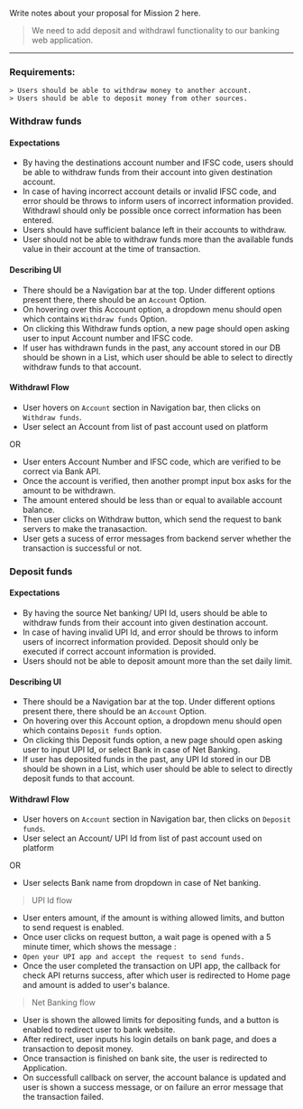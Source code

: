 Write notes about your proposal for Mission 2 here.

>We need to add deposit and withdrawl functionality to our banking web application.
----
### Requirements: 
```
> Users should be able to withdraw money to another account.
> Users should be able to deposit money from other sources.
```

### Withdraw funds

#### Expectations

 - By having the destinations account number and IFSC code, users should be able to withdraw funds from their account into given destination account.
 - In case of having incorrect account details or invalid IFSC code, and error should be throws to inform users of incorrect information provided. Withdrawl should only be possible once correct information has been entered.
 - Users should have sufficient balance left in their accounts to withdraw.
 - User should not be able to withdraw funds more than the available funds value in their account at the time of transaction.

#### Describing UI

 - There should be a Navigation bar at the top. Under different options present there, there should be an `Account` Option.
 - On hovering over this Account option, a dropdown menu should open which contains `Withdraw funds` Option.
 - On clicking this Withdraw funds option, a new page should open asking user to input Account number and IFSC code.
 - If user has withdrawn funds in the past, any account stored in our DB should be shown in a List, which user should be able to select to directly withdraw funds to that account.

#### Withdrawl Flow

 - User hovers on `Account` section in Navigation bar, then clicks on `Withdraw funds`.
 - User select an Account from list of past account used on platform
  
OR
 - User enters Account Number and IFSC code, which are verified to be correct via Bank API.
 - Once the account is verified, then another prompt input box asks for the amount to be withdrawn.
 - The amount entered should be less than or equal to available account balance.
 - Then user clicks on Withdraw button, which send the request to bank servers to make the tranasaction.
 - User gets a sucess of error messages from backend server whether the transaction is successful or not.



### Deposit funds

#### Expectations

 - By having the source Net banking/ UPI Id, users should be able to withdraw funds from their account into given destination account.
 - In case of having invalid UPI Id, and error should be throws to inform users of incorrect information provided. Deposit should only be executed if correct account information is provided.
 - Users should not be able to deposit amount more than the set daily limit.

#### Describing UI

 - There should be a Navigation bar at the top. Under different options present there, there should be an `Account` Option.
 - On hovering over this Account option, a dropdown menu should open which contains `Deposit funds` option.
 - On clicking this Deposit funds option, a new page should open asking user to input UPI Id, or select Bank in case of Net Banking.
 - If user has deposited funds in the past, any UPI Id stored in our DB should be shown in a List, which user should be able to select to directly deposit funds to that account.

#### Withdrawl Flow

 - User hovers on `Account` section in Navigation bar, then clicks on `Deposit funds`.
 - User select an Account/ UPI Id from list of past account used on platform
  
OR
 - User selects Bank name from dropdown in case of Net banking.
 

 > UPI Id flow
  - User enters amount, if the amount is withing allowed limits, and button to send request is enabled.
  - Once user clicks on request button, a wait page is opened with a 5 minute timer, which shows the message : 
  - `Open your UPI app and accept the request to send funds.`
  - Once the user completed the transaction on UPI app, the callback for check API returns success, after which user is redirected to Home page and amount is added to user's balance.

> Net Banking flow
- User is shown the allowed limits for depositing funds, and a button is enabled to redirect user to bank website.
- After redirect, user inputs his login details on bank page, and does a transaction to deposit money.
- Once transaction is finished on bank site, the user is redirected to Application.
- On successfull callback on server, the account balance is updated and user is shown a success message, or on failure an error message that the transaction failed.

